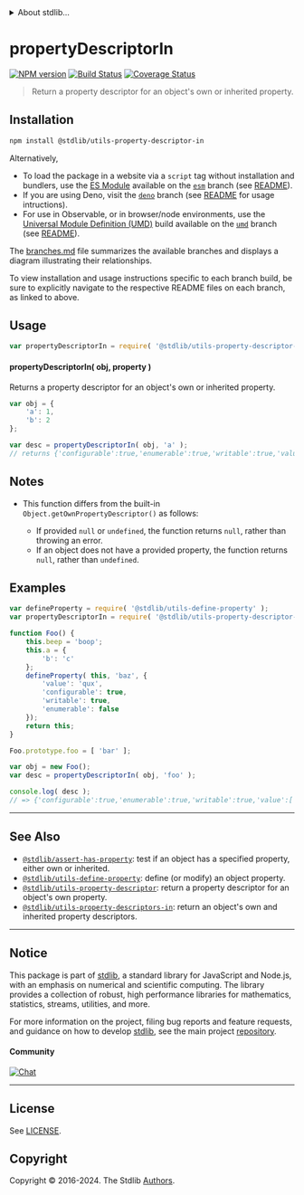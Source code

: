 <!--

@license Apache-2.0

Copyright (c) 2018 The Stdlib Authors.

Licensed under the Apache License, Version 2.0 (the "License");
you may not use this file except in compliance with the License.
You may obtain a copy of the License at

   http://www.apache.org/licenses/LICENSE-2.0

Unless required by applicable law or agreed to in writing, software
distributed under the License is distributed on an "AS IS" BASIS,
WITHOUT WARRANTIES OR CONDITIONS OF ANY KIND, either express or implied.
See the License for the specific language governing permissions and
limitations under the License.

-->


<details>
  <summary>
    About stdlib...
  </summary>
  <p>We believe in a future in which the web is a preferred environment for numerical computation. To help realize this future, we've built stdlib. stdlib is a standard library, with an emphasis on numerical and scientific computation, written in JavaScript (and C) for execution in browsers and in Node.js.</p>
  <p>The library is fully decomposable, being architected in such a way that you can swap out and mix and match APIs and functionality to cater to your exact preferences and use cases.</p>
  <p>When you use stdlib, you can be absolutely certain that you are using the most thorough, rigorous, well-written, studied, documented, tested, measured, and high-quality code out there.</p>
  <p>To join us in bringing numerical computing to the web, get started by checking us out on <a href="https://github.com/stdlib-js/stdlib">GitHub</a>, and please consider <a href="https://opencollective.com/stdlib">financially supporting stdlib</a>. We greatly appreciate your continued support!</p>
</details>

# propertyDescriptorIn

[![NPM version][npm-image]][npm-url] [![Build Status][test-image]][test-url] [![Coverage Status][coverage-image]][coverage-url] <!-- [![dependencies][dependencies-image]][dependencies-url] -->

> Return a property descriptor for an object's own or inherited property.

<section class="installation">

## Installation

```bash
npm install @stdlib/utils-property-descriptor-in
```

Alternatively,

-   To load the package in a website via a `script` tag without installation and bundlers, use the [ES Module][es-module] available on the [`esm`][esm-url] branch (see [README][esm-readme]).
-   If you are using Deno, visit the [`deno`][deno-url] branch (see [README][deno-readme] for usage intructions).
-   For use in Observable, or in browser/node environments, use the [Universal Module Definition (UMD)][umd] build available on the [`umd`][umd-url] branch (see [README][umd-readme]).

The [branches.md][branches-url] file summarizes the available branches and displays a diagram illustrating their relationships.

To view installation and usage instructions specific to each branch build, be sure to explicitly navigate to the respective README files on each branch, as linked to above.

</section>

<section class="usage">

## Usage

```javascript
var propertyDescriptorIn = require( '@stdlib/utils-property-descriptor-in' );
```

#### propertyDescriptorIn( obj, property )

Returns a property descriptor for an object's own or inherited property.

```javascript
var obj = {
    'a': 1,
    'b': 2
};

var desc = propertyDescriptorIn( obj, 'a' );
// returns {'configurable':true,'enumerable':true,'writable':true,'value':1}
```

</section>

<!-- /.usage -->

<section class="notes">

## Notes

-   This function differs from the built-in `Object.getOwnPropertyDescriptor()` as follows:

    -   If provided `null` or `undefined`, the function returns `null`, rather than throwing an error.
    -   If an object does not have a provided property, the function returns `null`, rather than `undefined`.

</section>

<!-- /.notes -->

<section class="examples">

## Examples

<!-- eslint no-undef: "error" -->

```javascript
var defineProperty = require( '@stdlib/utils-define-property' );
var propertyDescriptorIn = require( '@stdlib/utils-property-descriptor-in' );

function Foo() {
    this.beep = 'boop';
    this.a = {
        'b': 'c'
    };
    defineProperty( this, 'baz', {
        'value': 'qux',
        'configurable': true,
        'writable': true,
        'enumerable': false
    });
    return this;
}

Foo.prototype.foo = [ 'bar' ];

var obj = new Foo();
var desc = propertyDescriptorIn( obj, 'foo' );

console.log( desc );
// => {'configurable':true,'enumerable':true,'writable':true,'value':['bar']}
```

</section>

<!-- /.examples -->

<!-- Section for related `stdlib` packages. Do not manually edit this section, as it is automatically populated. -->

<section class="related">

* * *

## See Also

-   <span class="package-name">[`@stdlib/assert-has-property`][@stdlib/assert/has-property]</span><span class="delimiter">: </span><span class="description">test if an object has a specified property, either own or inherited.</span>
-   <span class="package-name">[`@stdlib/utils-define-property`][@stdlib/utils/define-property]</span><span class="delimiter">: </span><span class="description">define (or modify) an object property.</span>
-   <span class="package-name">[`@stdlib/utils-property-descriptor`][@stdlib/utils/property-descriptor]</span><span class="delimiter">: </span><span class="description">return a property descriptor for an object's own property.</span>
-   <span class="package-name">[`@stdlib/utils-property-descriptors-in`][@stdlib/utils/property-descriptors-in]</span><span class="delimiter">: </span><span class="description">return an object's own and inherited property descriptors.</span>

</section>

<!-- /.related -->

<!-- Section for all links. Make sure to keep an empty line after the `section` element and another before the `/section` close. -->


<section class="main-repo" >

* * *

## Notice

This package is part of [stdlib][stdlib], a standard library for JavaScript and Node.js, with an emphasis on numerical and scientific computing. The library provides a collection of robust, high performance libraries for mathematics, statistics, streams, utilities, and more.

For more information on the project, filing bug reports and feature requests, and guidance on how to develop [stdlib][stdlib], see the main project [repository][stdlib].

#### Community

[![Chat][chat-image]][chat-url]

---

## License

See [LICENSE][stdlib-license].


## Copyright

Copyright &copy; 2016-2024. The Stdlib [Authors][stdlib-authors].

</section>

<!-- /.stdlib -->

<!-- Section for all links. Make sure to keep an empty line after the `section` element and another before the `/section` close. -->

<section class="links">

[npm-image]: http://img.shields.io/npm/v/@stdlib/utils-property-descriptor-in.svg
[npm-url]: https://npmjs.org/package/@stdlib/utils-property-descriptor-in

[test-image]: https://github.com/stdlib-js/utils-property-descriptor-in/actions/workflows/test.yml/badge.svg?branch=v0.2.1
[test-url]: https://github.com/stdlib-js/utils-property-descriptor-in/actions/workflows/test.yml?query=branch:v0.2.1

[coverage-image]: https://img.shields.io/codecov/c/github/stdlib-js/utils-property-descriptor-in/main.svg
[coverage-url]: https://codecov.io/github/stdlib-js/utils-property-descriptor-in?branch=main

<!--

[dependencies-image]: https://img.shields.io/david/stdlib-js/utils-property-descriptor-in.svg
[dependencies-url]: https://david-dm.org/stdlib-js/utils-property-descriptor-in/main

-->

[chat-image]: https://img.shields.io/gitter/room/stdlib-js/stdlib.svg
[chat-url]: https://app.gitter.im/#/room/#stdlib-js_stdlib:gitter.im

[stdlib]: https://github.com/stdlib-js/stdlib

[stdlib-authors]: https://github.com/stdlib-js/stdlib/graphs/contributors

[umd]: https://github.com/umdjs/umd
[es-module]: https://developer.mozilla.org/en-US/docs/Web/JavaScript/Guide/Modules

[deno-url]: https://github.com/stdlib-js/utils-property-descriptor-in/tree/deno
[deno-readme]: https://github.com/stdlib-js/utils-property-descriptor-in/blob/deno/README.md
[umd-url]: https://github.com/stdlib-js/utils-property-descriptor-in/tree/umd
[umd-readme]: https://github.com/stdlib-js/utils-property-descriptor-in/blob/umd/README.md
[esm-url]: https://github.com/stdlib-js/utils-property-descriptor-in/tree/esm
[esm-readme]: https://github.com/stdlib-js/utils-property-descriptor-in/blob/esm/README.md
[branches-url]: https://github.com/stdlib-js/utils-property-descriptor-in/blob/main/branches.md

[stdlib-license]: https://raw.githubusercontent.com/stdlib-js/utils-property-descriptor-in/main/LICENSE

<!-- <related-links> -->

[@stdlib/assert/has-property]: https://github.com/stdlib-js/assert-has-property

[@stdlib/utils/define-property]: https://github.com/stdlib-js/utils-define-property

[@stdlib/utils/property-descriptor]: https://github.com/stdlib-js/utils-property-descriptor

[@stdlib/utils/property-descriptors-in]: https://github.com/stdlib-js/utils-property-descriptors-in

<!-- </related-links> -->

</section>

<!-- /.links -->
